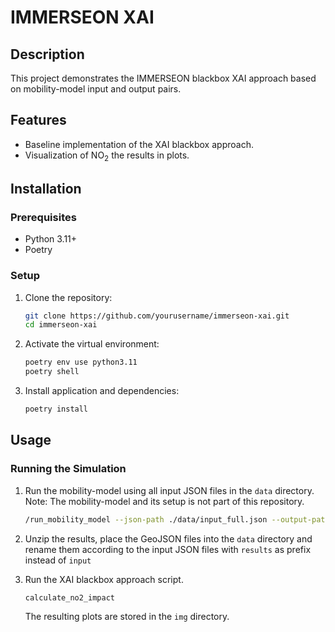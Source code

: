 # IMMERSEON XAI 

## Description
This project demonstrates the IMMERSEON blackbox XAI approach based on mobility-model input and output pairs. 

## Features
- Baseline implementation of the XAI blackbox approach. 
- Visualization of NO<sub>2</sub> the results in plots. 

## Installation

### Prerequisites
- Python 3.11+
- Poetry

### Setup
1. Clone the repository:
    ```bash
    git clone https://github.com/yourusername/immerseon-xai.git
    cd immerseon-xai
    ```

2. Activate the virtual environment:
    ```bash
    poetry env use python3.11 
    poetry shell
    ```

3. Install application and dependencies:
    ```bash
    poetry install
    ```


## Usage

### Running the Simulation
1. Run the mobility-model using all input JSON files in the `data` directory.
   Note: The mobility-model and its setup is not part of this repository. 
   ```bash
   /run_mobility_model --json-path ./data/input_full.json --output-path ./data
   ```

2. Unzip the results, place the GeoJSON files into the `data` directory and rename them according to the input JSON files
    with `results` as prefix instead of `input` 

3. Run the XAI blackbox approach script.
   ```bash
   calculate_no2_impact
   ```
   The resulting plots are stored in the `img` directory.
